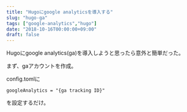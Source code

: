 ```yaml
---
title: "Hugoにgoogle analyticsを導入する"
slug: "hugo-ga"
tags: ["google-analytics","hugo"]
date: "2018-10-16T00:00:00+09:00"
draft: false
---
```

Hugoにgoogle analytics(ga)を導入しようと思ったら意外と簡単だった。

まず、gaアカウントを作成。

config.tomlに

```
googleAnalytics = "{ga tracking ID}"
```

を設定するだけ。


